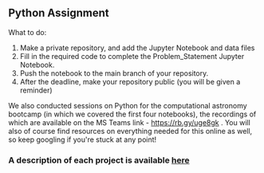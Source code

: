 ## Python Assignment

What to do:

1. Make a private repository, and add the Jupyter Notebook and data files
2. Fill in the required code to complete the Problem_Statement Jupyter Notebook.
3. Push the notebook to the main branch of your repository.
4. After the deadline, make your repository public (you will be given a reminder)

We also conducted sessions on Python for the computational astronomy bootcamp (in which we covered the first four notebooks), the recordings of which are available on the MS Teams link - https://rb.gy/uge8gk . You will also of course find resources on everything needed for this online as well, so keep googling if you're stuck at any point!

### A description of each project is available [here](https://docs.google.com/document/d/1d8R4Wz6IbfhX28kDoJ9xSoXfNyC2GZAklVd3eUjtPEI/edit)
